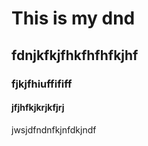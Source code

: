 # This is my dnd
## fdnjkfkjfhkfhfhfkjhf
### fjkjfhiuffififf
#### jfjhfkjkrjkfjrj
jwsjdfndnfkjnfdkjndf